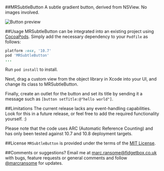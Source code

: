##MRSubtleButton
A subtle gradient button, derived from NSView.  No images involved.

![Button preview](http://www.fidgetbox.co.uk/mrsubtlebutton.png)

##Usage
MRSubtleButton can be integrated into an existing project using [CocoaPods](http://cocoapods.org). Simply add the necessary dependency to your `Podfile` as follows:

```ruby
platform :osx, '10.7'
pod 'MRSubtleButton'
...
```

Run `pod install` to install.

Next, drag a custom view from the object library in Xcode into your UI, and change its class to MRSubtleButton.

Finally, create an outlet for the button and set its title by sending it a message such as `[button setTitle:@"hello world"]`.

##Limitations
The current release lacks any event-handling capabilities.  Look for this in a future release, or feel free to add the required functionality yourself. :)

Please note that the code uses ARC (Automatic Reference Counting) and has only been tested against 10.7 and 10.8 deployment targets.

##License
`MRSubtleButton` is provided under the terms of the [MIT License](http://opensource.org/licenses/mit-license.php).

##Comments or suggestions?
Email me at [marc.ransome@fidgetbox.co.uk](mailto://marc.ransome@fidgetbox.co.uk) with bugs, feature requests or general comments and follow [@marcransome](http://www.twitter.com/marcransome) for updates.
